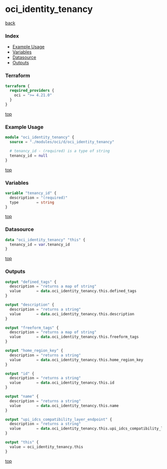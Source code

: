 # oci_identity_tenancy

[back](../oci.md)

### Index

- [Example Usage](#example-usage)
- [Variables](#variables)
- [Datasource](#datasource)
- [Outputs](#outputs)

### Terraform

```terraform
terraform {
  required_providers {
    oci = ">= 4.21.0"
  }
}
```

[top](#index)

### Example Usage

```terraform
module "oci_identity_tenancy" {
  source = "./modules/oci/d/oci_identity_tenancy"

  # tenancy_id - (required) is a type of string
  tenancy_id = null
}
```

[top](#index)

### Variables

```terraform
variable "tenancy_id" {
  description = "(required)"
  type        = string
}
```

[top](#index)

### Datasource

```terraform
data "oci_identity_tenancy" "this" {
  tenancy_id = var.tenancy_id
}
```

[top](#index)

### Outputs

```terraform
output "defined_tags" {
  description = "returns a map of string"
  value       = data.oci_identity_tenancy.this.defined_tags
}

output "description" {
  description = "returns a string"
  value       = data.oci_identity_tenancy.this.description
}

output "freeform_tags" {
  description = "returns a map of string"
  value       = data.oci_identity_tenancy.this.freeform_tags
}

output "home_region_key" {
  description = "returns a string"
  value       = data.oci_identity_tenancy.this.home_region_key
}

output "id" {
  description = "returns a string"
  value       = data.oci_identity_tenancy.this.id
}

output "name" {
  description = "returns a string"
  value       = data.oci_identity_tenancy.this.name
}

output "upi_idcs_compatibility_layer_endpoint" {
  description = "returns a string"
  value       = data.oci_identity_tenancy.this.upi_idcs_compatibility_layer_endpoint
}

output "this" {
  value = oci_identity_tenancy.this
}
```

[top](#index)